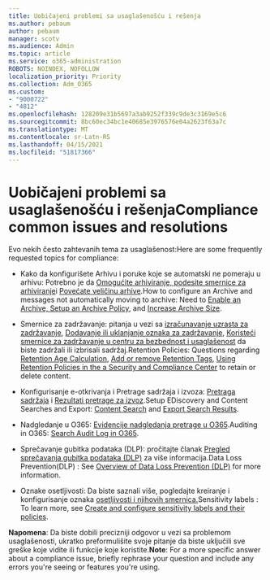 ```yaml
---
title: Uobičajeni problemi sa usaglašenošću i rešenja
ms.author: pebaum
author: pebaum
manager: scotv
ms.audience: Admin
ms.topic: article
ms.service: o365-administration
ROBOTS: NOINDEX, NOFOLLOW
localization_priority: Priority
ms.collection: Adm_O365
ms.custom:
- "9000722"
- "4812"
ms.openlocfilehash: 128209e31b5697a3ab9252f339c9de3c3169e5c6
ms.sourcegitcommit: 8bc60ec34bc1e40685e3976576e04a2623f63a7c
ms.translationtype: MT
ms.contentlocale: sr-Latn-RS
ms.lasthandoff: 04/15/2021
ms.locfileid: "51817366"
---
```

# <a name="compliance-common-issues-and-resolutions"></a><span data-ttu-id="61e4e-102">Uobičajeni problemi sa usaglašenošću i rešenja</span><span class="sxs-lookup"><span data-stu-id="61e4e-102">Compliance common issues and resolutions</span></span>

<span data-ttu-id="61e4e-103">Evo nekih često zahtevanih tema za usaglašenost:</span><span class="sxs-lookup"><span data-stu-id="61e4e-103">Here are some frequently requested topics for compliance:</span></span>

- <span data-ttu-id="61e4e-104">Kako da konfigurišete Arhivu i poruke koje se automatski ne pomeraju u arhivu: Potrebno je da [Omogućite arhiviranje, podesite smernice za arhiviranje](https://docs.microsoft.com/microsoft-365/compliance/enable-archive-mailboxes?view=o365-worldwide)i [Povećate veličinu arhive](https://docs.microsoft.com/microsoft-365/compliance/enable-unlimited-archiving?view=o365-worldwide).</span><span class="sxs-lookup"><span data-stu-id="61e4e-104">How to configure an Archive and messages not automatically moving to archive: Need to [Enable an Archive, Setup an Archive Policy](https://docs.microsoft.com/microsoft-365/compliance/enable-archive-mailboxes?view=o365-worldwide), and [Increase Archive Size](https://docs.microsoft.com/microsoft-365/compliance/enable-unlimited-archiving?view=o365-worldwide).</span></span>

- <span data-ttu-id="61e4e-105">Smernice za zadržavanje: pitanja u vezi sa [izračunavanje uzrasta za zadržavanje](https://docs.microsoft.com/exchange/security-and-compliance/messaging-records-management/retention-age), [Dodavanje ili uklanjanje oznaka za zadržavanje](https://docs.microsoft.com/exchange/security-and-compliance/messaging-records-management/add-or-remove-retention-tags), [Koristeći smernice za zadržavanje u centru za bezbednost i usaglašenost](https://docs.microsoft.com/microsoft-365/compliance/retention-policies?view=o365-worldwide) da biste zadržali ili izbrisali sadržaj.</span><span class="sxs-lookup"><span data-stu-id="61e4e-105">Retention Policies: Questions regarding [Retention Age Calculation](https://docs.microsoft.com/exchange/security-and-compliance/messaging-records-management/retention-age), [Add or remove Retention Tags](https://docs.microsoft.com/exchange/security-and-compliance/messaging-records-management/add-or-remove-retention-tags), [Using Retention Policies in the a Security and Compliance Center](https://docs.microsoft.com/microsoft-365/compliance/retention-policies?view=o365-worldwide) to retain or delete content.</span></span>

- <span data-ttu-id="61e4e-106">Konfigurisanje e-otkrivanja i Pretrage sadržaja i izvoza: [Pretraga sadržaja](https://docs.microsoft.com/microsoft-365/compliance/search-for-content?view=o365-worldwide) i [Rezultati pretrage za izvoz](https://docs.microsoft.com/microsoft-365/compliance/export-search-results?view=o365-worldwide).</span><span class="sxs-lookup"><span data-stu-id="61e4e-106">Setup EDiscovery and Content Searches and Export: [Content Search](https://docs.microsoft.com/microsoft-365/compliance/search-for-content?view=o365-worldwide) and [Export Search Results](https://docs.microsoft.com/microsoft-365/compliance/export-search-results?view=o365-worldwide).</span></span>

- <span data-ttu-id="61e4e-107">Nadgledanje u O365: [Evidencije nadgledanja pretrage u O365](https://docs.microsoft.com/microsoft-365/compliance/search-the-audit-log-in-security-and-compliance?view=o365-worldwide).</span><span class="sxs-lookup"><span data-stu-id="61e4e-107">Auditing in O365: [Search Audit Log in O365](https://docs.microsoft.com/microsoft-365/compliance/search-the-audit-log-in-security-and-compliance?view=o365-worldwide).</span></span>

- <span data-ttu-id="61e4e-108">Sprečavanje gubitka podataka (DLP): pročitajte članak [Pregled sprečavanja gubitka podataka (DLP)](https://docs.microsoft.com/microsoft-365/compliance/data-loss-prevention-policies?view=o365-worldwide) za više informacija.</span><span class="sxs-lookup"><span data-stu-id="61e4e-108">Data Loss Prevention(DLP) : See [Overview of Data Loss Prevention (DLP)](https://docs.microsoft.com/microsoft-365/compliance/data-loss-prevention-policies?view=o365-worldwide) for more information.</span></span>
 
- <span data-ttu-id="61e4e-109">Oznake osetljivosti: Da biste saznali više, pogledajte kreiranje i konfigurisanje oznaka [osetljivosti i njihovih smernica.](https://docs.microsoft.com/microsoft-365/compliance/create-sensitivity-labels)</span><span class="sxs-lookup"><span data-stu-id="61e4e-109">Sensitivity labels : To learn more, see [Create and configure sensitivity labels and their policies](https://docs.microsoft.com/microsoft-365/compliance/create-sensitivity-labels).</span></span>

<span data-ttu-id="61e4e-110">**Napomena**: Da biste dobili precizniji odgovor u vezi sa problemom usaglašenosti, ukratko preformulišite svoje pitanje da biste uključili sve greške koje vidite ili funkcije koje koristite.</span><span class="sxs-lookup"><span data-stu-id="61e4e-110">**Note**: For a more specific answer about a compliance issue, briefly rephrase your question and include any errors you're seeing or features you're using.</span></span>
